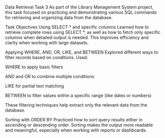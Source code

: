 Data Retrieval Task 3
As part of the Library Management System project, this task focused on practicing and demonstrating various SQL commands for retrieving and organizing data from the database.

Task Objectives
Using SELECT * and specific columns
Learned how to retrieve complete rows using SELECT *, as well as how to fetch only specific columns when detailed output is needed. 
This improves efficiency and clarity when working with large datasets.

Applying WHERE, AND, OR, LIKE, and BETWEEN
Explored different ways to filter records based on conditions. Used:

WHERE to apply basic filters

AND and OR to combine multiple conditions

LIKE for partial text matching

BETWEEN to filter values within a specific range (like dates or numbers)

These filtering techniques help extract only the relevant data from the database.

Sorting with ORDER BY
Practiced how to sort query results either in ascending or descending order. Sorting makes the output more readable and meaningful, especially when working with reports or dashboards.

